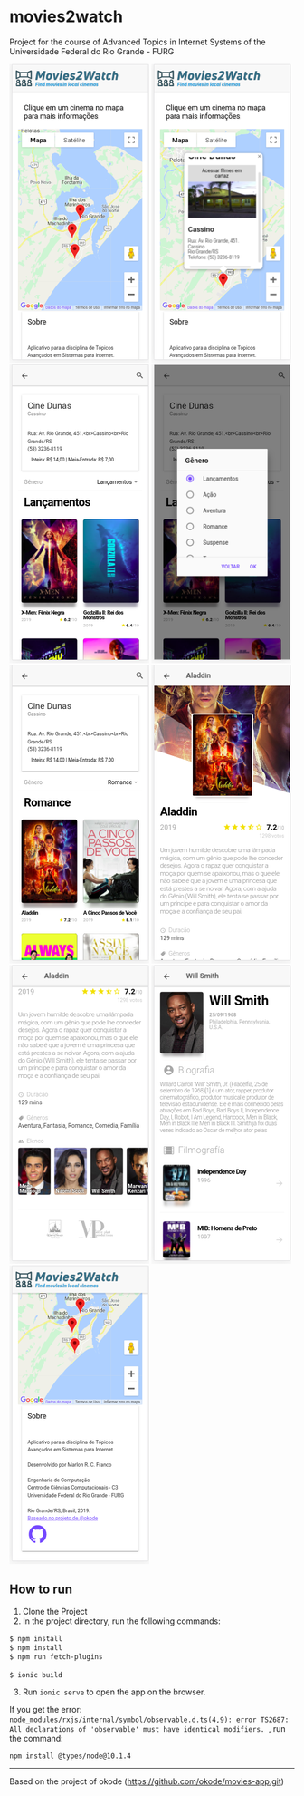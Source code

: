 # movies2watch
Project for the course of Advanced Topics in Internet Systems of the Universidade Federal do Rio Grande - FURG

![alt text](https://raw.githubusercontent.com/marlonrcfranco/movies2watch/master/doc/Selection_310.png)
![alt text](https://raw.githubusercontent.com/marlonrcfranco/movies2watch/master/doc/Selection_317.png)
![alt text](https://raw.githubusercontent.com/marlonrcfranco/movies2watch/master/doc/Selection_318.png)
![alt text](https://raw.githubusercontent.com/marlonrcfranco/movies2watch/master/doc/Selection_319.png)
![alt text](https://raw.githubusercontent.com/marlonrcfranco/movies2watch/master/doc/Selection_321.png)
![alt text](https://raw.githubusercontent.com/marlonrcfranco/movies2watch/master/doc/Selection_322.png)
![alt text](https://raw.githubusercontent.com/marlonrcfranco/movies2watch/master/doc/Selection_323.png)
![alt text](https://raw.githubusercontent.com/marlonrcfranco/movies2watch/master/doc/Selection_324.png)
![alt text](https://raw.githubusercontent.com/marlonrcfranco/movies2watch/master/doc/Selection_311.png)

## How to run
1. Clone the Project
2. In the project directory, run the following commands:

```
$ npm install
$ npm install
$ npm run fetch-plugins

$ ionic build
```

3. Run `ionic serve` to open the app on the browser.

If you get the error: `node_modules/rxjs/internal/symbol/observable.d.ts(4,9): error TS2687: All declarations of 'observable' must have identical modifiers.
`, run the command:
```
npm install @types/node@10.1.4
```

****
Based on the project of okode (https://github.com/okode/movies-app.git)
